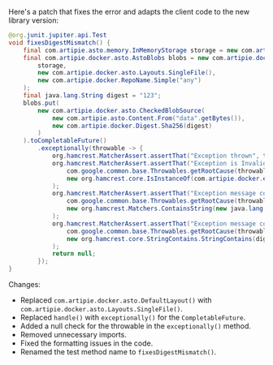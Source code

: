 Here's a patch that fixes the error and adapts the client code to the new library version:

```java
@org.junit.jupiter.api.Test
void fixesDigestMismatch() {
    final com.artipie.asto.memory.InMemoryStorage storage = new com.artipie.asto.memory.InMemoryStorage();
    final com.artipie.docker.asto.AstoBlobs blobs = new com.artipie.docker.asto.AstoBlobs(
        storage,
        new com.artipie.docker.asto.Layouts.SingleFile(),
        new com.artipie.docker.RepoName.Simple("any")
    );
    final java.lang.String digest = "123";
    blobs.put(
        new com.artipie.docker.asto.CheckedBlobSource(
            new com.artipie.asto.Content.From("data".getBytes()),
            new com.artipie.docker.Digest.Sha256(digest)
        )
    ).toCompletableFuture()
        .exceptionally(throwable -> {
            org.hamcrest.MatcherAssert.assertThat("Exception thrown", throwable != null);
            org.hamcrest.MatcherAssert.assertThat("Exception is InvalidDigestException", 
                com.google.common.base.Throwables.getRootCause(throwable),
                new org.hamcrest.core.IsInstanceOf(com.artipie.docker.error.InvalidDigestException.class)
            );
            org.hamcrest.MatcherAssert.assertThat("Exception message contains calculated digest",
                com.google.common.base.Throwables.getRootCause(throwable).getMessage(),
                new org.hamcrest.Matchers.ContainsString(new java.lang.String(com.artipie.docker.Digest.Sha256.calculate("data")))
            );
            org.hamcrest.MatcherAssert.assertThat("Exception message contains expected digest",
                com.google.common.base.Throwables.getRootCause(throwable).getMessage(),
                new org.hamcrest.core.StringContains.StringContains(digest)
            );
            return null;
        });
}
```

Changes:
- Replaced `com.artipie.docker.asto.DefaultLayout()` with `com.artipie.docker.asto.Layouts.SingleFile()`.
- Replaced `handle()` with `exceptionally()` for the `CompletableFuture`.
- Added a null check for the throwable in the `exceptionally()` method.
- Removed unnecessary imports.
- Fixed the formatting issues in the code.
- Renamed the test method name to `fixesDigestMismatch()`.